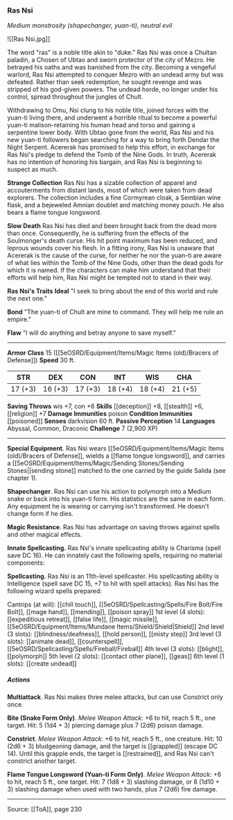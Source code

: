 ### Ras Nsi
_Medium monstrosity (shapechanger, yuan-ti), neutral evil_

![[Ras Nsi.jpg]]

The word "ras" is a noble title akin to "duke." Ras Nsi was once a Chultan paladin, a Chosen of Ubtao and sworn protector of the city of Mezro. He betrayed his oaths and was banished from the city. Becoming a vengeful warlord, Ras Nsi attempted to conquer Mezro with an undead army but was defeated. Rather than seek redemption, he sought revenge and was stripped of his god-given powers. The undead horde, no longer under his control, spread throughout the jungles of Chult.

Withdrawing to Omu, Nsi clung to his noble title, joined forces with the yuan-ti living there, and underwent a horrible ritual to become a powerful yuan-ti malison-retaining his human head and torso and gaining a serpentine lower body. With Ubtao gone from the world, Ras Nsi and his new yuan-ti followers began searching for a way to bring forth Dendar the Night Serpent. Acererak has promised to help this effort, in exchange for Ras Nsi's pledge to defend the Tomb of the Nine Gods. In truth, Acererak has no intention of honoring his bargain, and Ras Nsi is beginning to suspect as much.

**Strange Collection** Ras Nsi has a sizable collection of apparel and accouterments from distant lands, most of which were taken from dead explorers. The collection includes a fine Cormyrean cloak, a Sembian wine flask, and a bejeweled Amnian doublet and matching money pouch. He also bears a flame tongue longsword.


**Slow Death** Ras Nsi has died and been brought back from the dead more than once. Consequently, he is suffering from the effects of the Soulmonger's death curse. His hit point maximum has been reduced, and leprous wounds cover his flesh. In a fitting irony, Ras Nsi is unaware that Acererak is the cause of the curse, for neither he nor the yuan-ti are aware of what lies within the Tomb of the Nine Gods, other than the dead gods for which it is named. If the characters can make him understand that their efforts will help him, Ras Nsi might be tempted not to stand in their way.



**Ras Nsi's Traits** **Ideal** "I seek to bring about the end of this world and rule the next one."


**Bond** "The yuan-ti of Chult are mine to command. They will help me rule an empire."


**Flaw** "I will do anything and betray anyone to save myself."







---

**Armor Class** 15 ([[5eOSRD/Equipment/Items/Magic Items (old)/Bracers of Defense]])
**Speed** 30 ft.

| STR     | DEX     | CON     | INT     | WIS     | CHA     |
|---------|---------|---------|---------|---------|---------|
| 17 (+3) | 16 (+3) | 17 (+3) | 18 (+4) | 18 (+4) | 21 (+5) |

**Saving Throws** wis +7, con +6
**Skills** [[deception]] +8, [[stealth]] +6, [[religion]] +7
**Damage Immunities** poison
**Condition Immunities** [[poisoned]]
**Senses** darkvision 60 ft.
**Passive Perception** 14
**Languages** Abyssal, Common, Draconic
**Challenge** 7 (2,900 XP)

---

**Special Equipment**. Ras Nsi wears [[5eOSRD/Equipment/Items/Magic Items (old)/Bracers of Defense]], wields a [[flame tongue longsword]], and carries a [[5eOSRD/Equipment/Items/Magic/Sending Stones/Sending Stones||sending stone]] matched to the one carried by the guide Salida (see chapter 1).

**Shapechanger**. Ras Nsi can use his action to polymorph into a Medium snake or back into his yuan-ti form. His statistics are the same in each form. Any equipment he is wearing or carrying isn't transformed. He doesn't change form if he dies.

**Magic Resistance**. Ras Nsi has advantage on saving throws against spells and other magical effects.

**Innate Spellcasting.** Ras Nsi's innate spellcasting ability is Charisma (spell save DC 16). He can innately cast the following spells, requiring no material components:

**Spellcasting.** Ras Nsi is an 11th-level spellcaster. His spellcasting ability is Intelligence (spell save DC 15, +7 to hit with spell attacks). Ras Nsi has the following wizard spells prepared:

Cantrips (at will): [[chill touch]], [[5eOSRD/Spellcasting/Spells/Fire Bolt/Fire Bolt]], [[mage hand]], [[mending]], [[poison spray]]
1st level (4 slots): [[expeditious retreat]], [[false life]], [[magic missile]], [[5eOSRD/Equipment/Items/Mundane Items/Shield/Shield|Shield]]
2nd level (3 slots): [[blindness/deafness]], [[hold person]], [[misty step]]
3rd level (3 slots): [[animate dead]], [[counterspell]], [[5eOSRD/Spellcasting/Spells/Fireball/Fireball]]
4th level (3 slots): [[blight]], [[polymorph]]
5th level (2 slots): [[contact other plane]], [[geas]]
6th level (1 slots): [[create undead]]

##### Actions
**Multiattack**. Ras Nsi makes three melee attacks, but can use Constrict only once.

**Bite (Snake Form Only)**. _Melee Weapon Attack:_ +6 to hit, reach 5 ft., one target. Hit: 5 (1d4 + 3) piercing damage plus 7 (2d6) poison damage.

**Constrict**. _Melee Weapon Attack:_ +6 to hit, reach 5 ft., one creature. Hit: 10 (2d6 + 3) bludgeoning damage, and the target is [[grappled]] (escape DC 14). Until this grapple ends, the target is [[restrained]], and Ras Nsi can't constrict another target.

**Flame Tongue Longsword (Yuan-ti Form Only)**. _Melee Weapon Attack:_ +6 to hit, reach 5 ft., one target. Hit: 7 (1d8 + 3) slashing damage, or 8 (1d10 + 3) slashing damage when used with two hands, plus 7 (2d6) fire damage.


---

Source: [[ToA]], page 230
